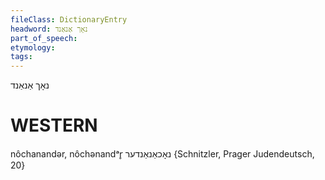 ```yaml
---
fileClass: DictionaryEntry
headword: נאָך אַנאַנד
part_of_speech: 
etymology: 
tags: 
---
```

נאָך אַנאַנד

WESTERN
========

nôchanandər, nôchənandᵃr̥ נאָכאַנאַנדער {Schnitzler, Prager Judendeutsch, 20}